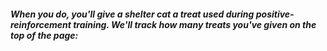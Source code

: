 ##### When you do, you'll give a shelter cat a treat used during positive-reinforcement training. We'll track how many treats you've given on the top of the page:
